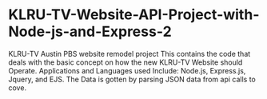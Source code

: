 # KLRU-TV-Website-API-Project-with-Node-js-and-Express-2
KLRU-TV Austin PBS website remodel project 
  This contains the code that deals with the basic concept on how the new KLRU-TV Website should Operate. Applications and Languages used Include: Node.js, Express.js, Jquery, and EJS. The Data is gotten by parsing JSON data from api calls to cove.
